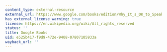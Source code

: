 ```yaml
---
content_type: external-resource
external_url: https://www.google.com/books/edition/Why_It_s_OK_to_Speak_Your_Mind/BAEWEAAAQBAJ?hl=en&gbpv=1
has_external_license_warning: true
license: https://en.wikipedia.org/wiki/All_rights_reserved
status: ''
title: Google Books
uid: e525b417-f9d9-472e-9408-07807105933a
wayback_url: ''
---
```

